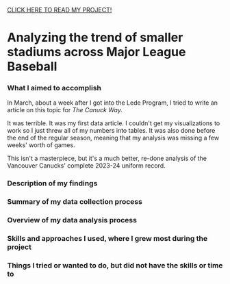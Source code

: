 <a href="INSERT LINK HERE">CLICK HERE TO READ MY PROJECT!</a>

# Analyzing the trend of smaller stadiums across Major League Baseball
### What I aimed to accomplish
In March, about a week after I got into the Lede Program, I tried to write an article on this topic for <i>The Canuck Way.</i> 

It was terrible. It was my first data article. I couldn't get my visualizations to work so I just threw all of my numbers into tables. It was also done before the end of the regular season, meaning that my analysis was missing a few weeks' worth of games.

This isn't a masterpiece, but it's a much better, re-done analysis of the Vancouver Canucks' complete 2023-24 uniform record.

### Description of my findings

### Summary of my data collection process

### Overview of my data analysis process

### Skills and approaches I used, where I grew most during the project

### Things I tried or wanted to do, but did not have the skills or time to

